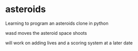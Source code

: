 # asteroids
Learning to program an asteroids clone in python

wasd moves the asteroid
space shoots

will work on adding lives and a scoring system at a later date
